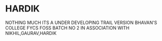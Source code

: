 # HARDIK
NOTHING MUCH
ITS A UNDER DEVELOPING TRAIL VERSION
BHAVAN'S COLLEGE
FYCS FOSS BATCH NO 2
IN ASSOCIATION WITH NIKHIL,GAURAV,HARDIK
